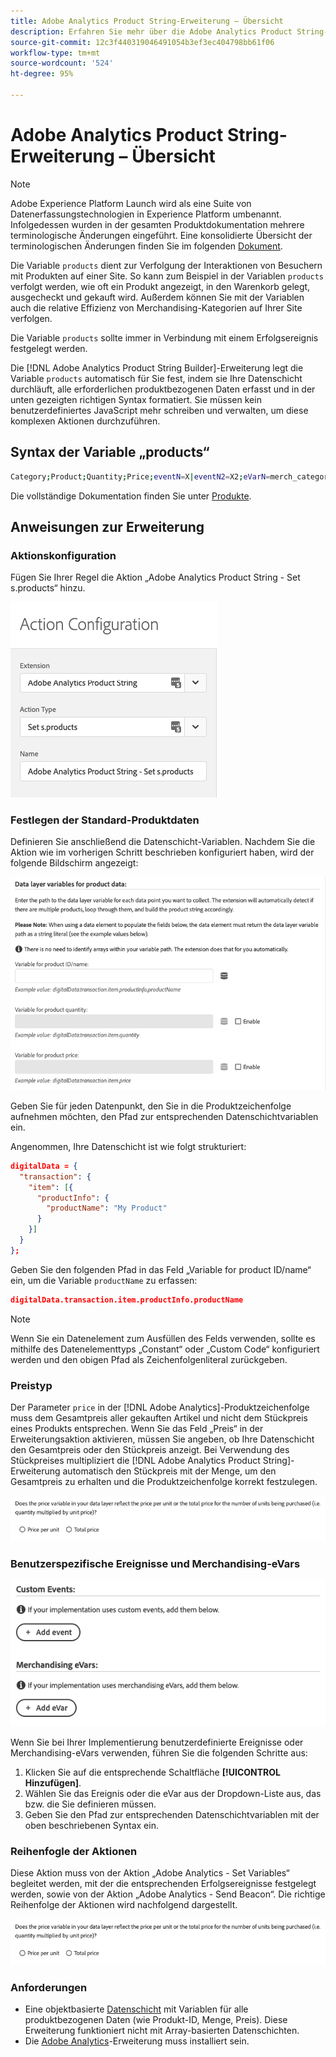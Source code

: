 ```yaml
---
title: Adobe Analytics Product String-Erweiterung – Übersicht
description: Erfahren Sie mehr über die Adobe Analytics Product String-Tag-Erweiterung in Adobe Experience Platform.
source-git-commit: 12c3f440319046491054b3ef3ec404798bb61f06
workflow-type: tm+mt
source-wordcount: '524'
ht-degree: 95%

---
```


# Adobe Analytics Product String-Erweiterung – Übersicht

>[!NOTE]
>
>Adobe Experience Platform Launch wird als eine Suite von Datenerfassungstechnologien in Experience Platform umbenannt. Infolgedessen wurden in der gesamten Produktdokumentation mehrere terminologische Änderungen eingeführt. Eine konsolidierte Übersicht der terminologischen Änderungen finden Sie im folgenden [Dokument](../../../term-updates.md).

Die Variable `products` dient zur Verfolgung der Interaktionen von Besuchern mit Produkten auf einer Site. So kann zum Beispiel in der Variablen `products` verfolgt werden, wie oft ein Produkt angezeigt, in den Warenkorb gelegt, ausgecheckt und gekauft wird. Außerdem können Sie mit der Variablen auch die relative Effizienz von Merchandising-Kategorien auf Ihrer Site verfolgen.

Die Variable `products` sollte immer in Verbindung mit einem Erfolgsereignis festgelegt werden.

Die [!DNL Adobe Analytics Product String Builder]-Erweiterung legt die Variable `products` automatisch für Sie fest, indem sie Ihre Datenschicht durchläuft, alle erforderlichen produktbezogenen Daten erfasst und in der unten gezeigten richtigen Syntax formatiert. Sie müssen kein benutzerdefiniertes JavaScript mehr schreiben und verwalten, um diese komplexen Aktionen durchzuführen.

## Syntax der Variable „products“

```bash
Category;Product;Quantity;Price;eventN=X|eventN2=X2;eVarN=merch_category|eVarN2=merch_category2
```

Die vollständige Dokumentation finden Sie unter [Produkte](https://experienceleague.adobe.com/docs/analytics/implementation/vars/page-vars/products.html?lang=de).

## Anweisungen zur Erweiterung

### Aktionskonfiguration

Fügen Sie Ihrer Regel die Aktion „Adobe Analytics Product String - Set s.products“ hinzu.

![Aktionskonfiguration](./images/screenshot-action-config.png)

### Festlegen der Standard-Produktdaten

Definieren Sie anschließend die Datenschicht-Variablen. Nachdem Sie die Aktion wie im vorherigen Schritt beschrieben konfiguriert haben, wird der folgende Bildschirm angezeigt:

![Standardfelder](./images/screenshot-standard-fields.png)

Geben Sie für jeden Datenpunkt, den Sie in die Produktzeichenfolge aufnehmen möchten, den Pfad zur entsprechenden Datenschichtvariablen ein.

Angenommen, Ihre Datenschicht ist wie folgt strukturiert:

```json
digitalData = {
  "transaction": {
    "item": [{
      "productInfo": {
        "productName": "My Product"
      }
    }]
  }
};
```

Geben Sie den folgenden Pfad in das Feld „Variable for product ID/name“ ein, um die Variable `productName` zu erfassen:

```json
digitalData.transaction.item.productInfo.productName
```

>[!NOTE]
>
>Wenn Sie ein Datenelement zum Ausfüllen des Felds verwenden, sollte es mithilfe des Datenelementtyps „Constant“ oder „Custom Code“ konfiguriert werden und den obigen Pfad als Zeichenfolgenliteral zurückgeben.

### Preistyp

Der Parameter `price` in der [!DNL Adobe Analytics]-Produktzeichenfolge muss dem Gesamtpreis aller gekauften Artikel und nicht dem Stückpreis eines Produkts entsprechen. Wenn Sie das Feld „Preis“ in der Erweiterungsaktion aktivieren, müssen Sie angeben, ob Ihre Datenschicht den Gesamtpreis oder den Stückpreis anzeigt. Bei Verwendung des Stückpreises multipliziert die [!DNL Adobe Analytics Product String]-Erweiterung automatisch den Stückpreis mit der Menge, um den Gesamtpreis zu erhalten und die Produktzeichenfolge korrekt festzulegen.

![Preistyp](./images/screenshot-price-type.png)

### Benutzerspezifische Ereignisse und Merchandising-eVars

![Ereignisse und eVars](./images/screenshot-events-evars.png)

Wenn Sie bei Ihrer Implementierung benutzerdefinierte Ereignisse oder Merchandising-eVars verwenden, führen Sie die folgenden Schritte aus:

1. Klicken Sie auf die entsprechende Schaltfläche **[!UICONTROL Hinzufügen]**.
1. Wählen Sie das Ereignis oder die eVar aus der Dropdown-Liste aus, das bzw. die Sie definieren müssen.
1. Geben Sie den Pfad zur entsprechenden Datenschichtvariablen mit der oben beschriebenen Syntax ein.

### Reihenfogle der Aktionen

Diese Aktion muss von der Aktion „Adobe Analytics - Set Variables“ begleitet werden, mit der die entsprechenden Erfolgsereignisse festgelegt werden, sowie von der Aktion „Adobe Analytics - Send Beacon“. Die richtige Reihenfolge der Aktionen wird nachfolgend dargestellt.

![Standardfelder](./images/screenshot-price-type.png)

### Anforderungen

* Eine objektbasierte [Datenschicht](https://theblog.adobe.com/data-layers-buzzword-best-practice/) mit Variablen für alle produktbezogenen Daten (wie Produkt-ID, Menge, Preis). Diese Erweiterung funktioniert nicht mit Array-basierten Datenschichten.
* Die [Adobe Analytics](../analytics/overview.md)-Erweiterung muss installiert sein.
